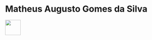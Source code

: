 # Matheus Augusto Gomes da Silva
<img src="https://cdn.jsdelivr.net/gh/devicons/devicon@latest/icons/java/java-original.svg" width=50 height=50 />
